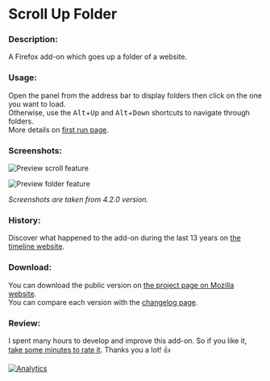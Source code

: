 # Scroll Up Folder

### Description:
A Firefox add-on which goes up a folder of a website.

### Usage:
Open the panel from the address bar to display folders then click on the one you want to load.    
Otherwise, use the <kbd>Alt</kbd>+<kbd>Up</kbd> and <kbd>Alt</kbd>+<kbd>Down</kbd> shortcuts to navigate through folders.    
More details on [first run page](https://github.com/PerfectSlayer/scrollupfolder/wiki/FirstRun).

### Screenshots:
![Preview scroll feature](https://raw.githubusercontent.com/PerfectSlayer/scrollupfolder/wiki/preview.gif)

![Preview folder feature](https://raw.githubusercontent.com/PerfectSlayer/scrollupfolder/wiki/folderPreview.png)

_Screenshots are taken from 4.2.0 version._

### History:
Discover what happened to the add-on during the last 13 years on [the timeline website](http://scrollupfolder.hardcoding.fr/timeline/).

### Download:
You can download the public version on [the project page on Mozilla website](https://addons.mozilla.org/fr/firefox/addon/scroll-up-folder/).   
You can compare each version with the [changelog page](https://github.com/PerfectSlayer/scrollupfolder/wiki/Changelog).

### Review:
I spent many hours to develop and improve this add-on. So if you like it, [take some minutes to rate it](https://addons.mozilla.org/firefox/addon/scroll-up-folder/reviews/add). Thanks you a lot! :+1:


[![Analytics](https://ga-beacon.appspot.com/UA-9910596-2/readme)](https://github.com/igrigorik/ga-beacon)
